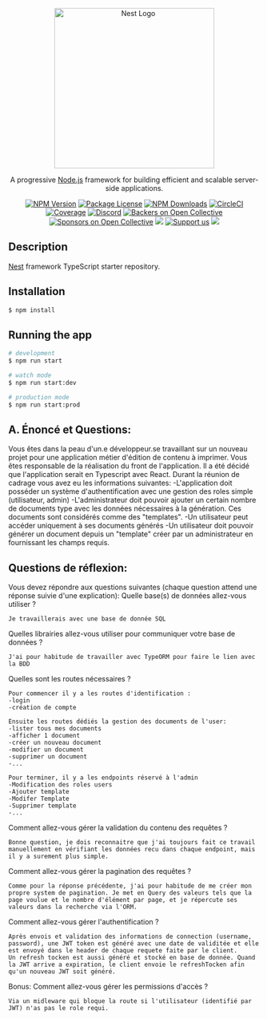<p align="center">
  <a href="http://nestjs.com/" target="blank"><img src="https://nestjs.com/img/logo_text.svg" width="320" alt="Nest Logo" /></a>
</p>

[circleci-image]: https://img.shields.io/circleci/build/github/nestjs/nest/master?token=abc123def456
[circleci-url]: https://circleci.com/gh/nestjs/nest

  <p align="center">A progressive <a href="http://nodejs.org" target="_blank">Node.js</a> framework for building efficient and scalable server-side applications.</p>
    <p align="center">
<a href="https://www.npmjs.com/~nestjscore" target="_blank"><img src="https://img.shields.io/npm/v/@nestjs/core.svg" alt="NPM Version" /></a>
<a href="https://www.npmjs.com/~nestjscore" target="_blank"><img src="https://img.shields.io/npm/l/@nestjs/core.svg" alt="Package License" /></a>
<a href="https://www.npmjs.com/~nestjscore" target="_blank"><img src="https://img.shields.io/npm/dm/@nestjs/common.svg" alt="NPM Downloads" /></a>
<a href="https://circleci.com/gh/nestjs/nest" target="_blank"><img src="https://img.shields.io/circleci/build/github/nestjs/nest/master" alt="CircleCI" /></a>
<a href="https://coveralls.io/github/nestjs/nest?branch=master" target="_blank"><img src="https://coveralls.io/repos/github/nestjs/nest/badge.svg?branch=master#9" alt="Coverage" /></a>
<a href="https://discord.gg/G7Qnnhy" target="_blank"><img src="https://img.shields.io/badge/discord-online-brightgreen.svg" alt="Discord"/></a>
<a href="https://opencollective.com/nest#backer" target="_blank"><img src="https://opencollective.com/nest/backers/badge.svg" alt="Backers on Open Collective" /></a>
<a href="https://opencollective.com/nest#sponsor" target="_blank"><img src="https://opencollective.com/nest/sponsors/badge.svg" alt="Sponsors on Open Collective" /></a>
  <a href="https://paypal.me/kamilmysliwiec" target="_blank"><img src="https://img.shields.io/badge/Donate-PayPal-ff3f59.svg"/></a>
    <a href="https://opencollective.com/nest#sponsor"  target="_blank"><img src="https://img.shields.io/badge/Support%20us-Open%20Collective-41B883.svg" alt="Support us"></a>
  <a href="https://twitter.com/nestframework" target="_blank"><img src="https://img.shields.io/twitter/follow/nestframework.svg?style=social&label=Follow"></a>
</p>
  <!--[![Backers on Open Collective](https://opencollective.com/nest/backers/badge.svg)](https://opencollective.com/nest#backer)
  [![Sponsors on Open Collective](https://opencollective.com/nest/sponsors/badge.svg)](https://opencollective.com/nest#sponsor)-->

## Description

[Nest](https://github.com/nestjs/nest) framework TypeScript starter repository.

## Installation

```bash
$ npm install
```

## Running the app

```bash
# development
$ npm run start

# watch mode
$ npm run start:dev

# production mode
$ npm run start:prod
```



## A. Énoncé et Questions:
Vous êtes dans la peau d'un.e développeur.se travaillant sur un nouveau projet pour une application
métier d'édition de contenu à imprimer.
Vous êtes responsable de la réalisation du front de l'application. Il a été décidé que l'application serait
en Typescript avec React.
Durant la réunion de cadrage vous avez eu les informations suivantes:
-L'application doit posséder un système d'authentification avec une gestion des roles simple
(utilisateur, admin)
-L'administrateur doit pouvoir ajouter un certain nombre de documents type avec les données
nécessaires à la génération. Ces documents sont considérés comme des "templates".
-Un utilisateur peut accéder uniquement à ses documents générés
-Un utilisateur doit pouvoir générer un document depuis un "template" créer par un administrateur
en fournissant les champs requis.


## Questions de réflexion:
Vous devez répondre aux questions suivantes (chaque question attend une réponse suivie d'une
explication):
Quelle base(s) de données allez-vous utiliser ?
```
Je travaillerais avec une base de donnée SQL
```

Quelles librairies allez-vous utiliser pour communiquer votre base de données ?
```
J'ai pour habitude de travailler avec TypeORM pour faire le lien avec la BDD
```

Quelles sont les routes nécessaires ?
```
Pour commencer il y a les routes d'identification :
-login
-création de compte

Ensuite les routes dédiés la gestion des documents de l'user:
-lister tous mes documents
-afficher 1 document
-créer un nouveau document
-modifier un document
-supprimer un document
-...

Pour terminer, il y a les endpoints réservé à l'admin
-Modification des roles users
-Ajouter template
-Modifer Template
-Supprimer template
-...
```

Comment allez-vous gérer la validation du contenu des requêtes ?
```
Bonne question, je dois reconnaitre que j'ai toujours fait ce travail manuellement en vérifiant les données recu dans chaque endpoint, mais il y a surement plus simple.
```

Comment allez-vous gérer la pagination des requêtes ?
```
Comme pour la réponse précédente, j'ai pour habitude de me créer mon propre system de pagination. Je met en Query des valeurs tels que la page voulue et le nombre d'élément par page, et je répercute ses valeurs dans la recherche via l'ORM.
```
Comment allez-vous gérer l'authentification ?
```
Après envois et validation des informations de connection (username, password), une JWT token est généré avec une date de validitée et elle est envoyé dans le header de chaque requete faite par le client.
Un refresh tocken est aussi généré et stocké en base de donnée. Quand la JWT arrive a expiration, le client envoie le refreshTocken afin qu'un nouveau JWT soit généré.
```

Bonus: Comment allez-vous gérer les permissions d'accès ?
```
Via un midleware qui bloque la route si l'utilisateur (identifié par JWT) n'as pas le role requi.
```